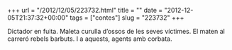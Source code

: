 +++
url = "/2012/12/05/223732.html"
title = ""
date = "2012-12-05T21:37:32+00:00"
tags = ["contes"]
slug = "223732"
+++

Dictador en fuita. Maleta curulla d’ossos de les seves víctimes. El maten al carreró rebels barbuts. I a aquests, agents amb corbata.
